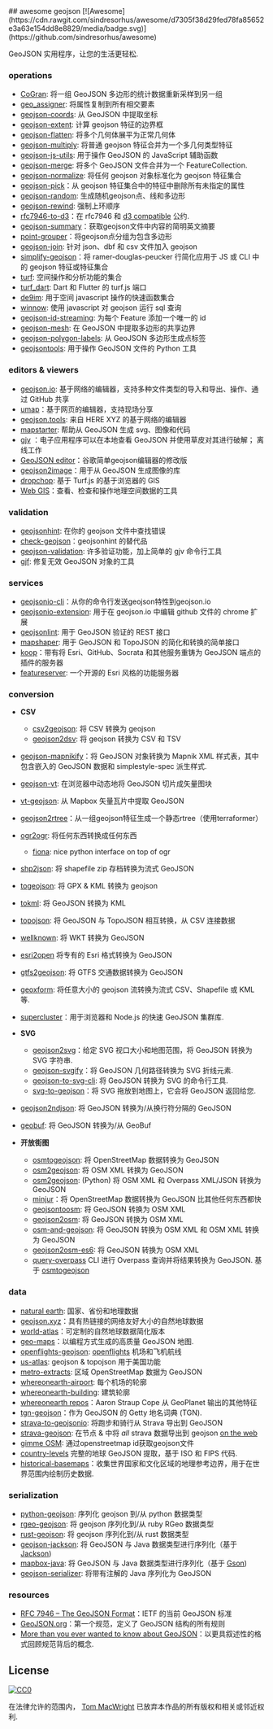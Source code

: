 <div class="github-widget" data-repo="tmcw/awesome-geojson"></div>
<script async src="https://pagead2.googlesyndication.com/pagead/js/adsbygoogle.js"></script><ins class="adsbygoogle" style="display:block" data-ad-client="ca-pub-6890694312814945" data-ad-slot="5473692530" data-ad-format="auto"  data-full-width-responsive="true"></ins><script>(adsbygoogle = window.adsbygoogle || []).push({});</script>
## awesome geojson [![Awesome](https://cdn.rawgit.com/sindresorhus/awesome/d7305f38d29fed78fa85652e3a63e154dd8e8829/media/badge.svg)](https://github.com/sindresorhus/awesome)

GeoJSON 实用程序，让您的生活更轻松.

### operations

* [CoGran](https://github.com/berlinermorgenpost/cogran): 将一组 GeoJSON 多边形的统计数据重新采样到另一组
* [geo_assigner](https://github.com/stadt-karlsruhe/geo_assigner): 将属性复制到所有相交要素
* [geojson-coords](https://github.com/mapbox/geojson-coords): 从 GeoJSON 中提取坐标
* [geojson-extent](https://www.npmjs.com/package/geojson-extent): 计​​算 geojson 特征的边界框
* [geojson-flatten](https://github.com/tmcw/geojson-flatten): 将多个几何体展平为正常几何体
* [geojson-multiply](https://github.com/haoliangyu/geojson-multiply): 将普通 geojson 特征合并为一个多几何类型特征
* [geojson-js-utils](https://github.com/maxogden/geojson-js-utils): 用于操作 GeoJSON 的 JavaScript 辅助函数
* [geojson-merge](https://github.com/mapbox/geojson-merge): 将多个 GeoJSON 文件合并为一个 FeatureCollection.
* [geojson-normalize](https://github.com/mapbox/geojson-normalize): 将任何 geojson 对象标准化为 geojson 特征集合
* [geojson-pick](https://www.npmjs.com/package/geojson-pick)：从 geojson 特征集合中的特征中删除所有未指定的属性
* [geojson-random](https://github.com/tmcw/geojson-random): 生成随机geojson点、线和多边形
* [geojson-rewind](https://github.com/mapbox/geojson-rewind): 强制上环顺序
* [rfc7946-to-d3](https://github.com/tyrasd/rfc7946-to-d3)：在 rfc7946 和 [d3 compatible](https://github.com/d3/d3-geo#d3-geo) 公约.
* [geojson-summary](https://github.com/mapbox/geojson-summary)：获取geojson文件中内容的简明英文摘要
* [point-grouper](https://github.com/substack/point-grouper)：将geojson点分组为包含多边形
* [geojson-join](https://github.com/tmcw/geojson-join): 针对 json、dbf 和 csv 文件加入 geojson
* [simplify-geojson](https://github.com/maxogden/simplify-geojson)：将 ramer-douglas-peucker 行简化应用于 JS 或 CLI 中的 geojson 特征或特征集合
* [turf](https://github.com/Turfjs/turf): 空间操作和分析功能的集合
* [turf_dart](https://github.com/dartclub/turf_dart): Dart 和 Flutter 的 turf.js 端口
* [de9im](https://github.com/dpmcmlxxvi/de9im): 用于空间 javascript 操作的快速函数集合
* [winnow](https://github.com/dmfenton/winnow): 使用 javascript 对 geojson 运行 sql 查询
* [geojson-id-streaming](https://github.com/andrewharvey/geojson-id-streaming): 为每个 Feature 添加一个唯一的 id
* [geojson-mesh](https://github.com/andrewharvey/geojson-mesh): 在 GeoJSON 中提取多边形的共享边界
* [geojson-polygon-labels](https://github.com/andrewharvey/geojson-polygon-labels): 从 GeoJSON 多边形生成点标签
* [geojsontools](https://github.com/micolous/geojsontools): 用于操作 GeoJSON 文件的 Python 工具


### editors & viewers

* [geojson.io](http://geojson.io/): 基于网络的编辑器，支持多种文件类型的导入和导出、操作、通过 GitHub 共享
* [umap](http://umap.openstreetmap.fr/en/)：基于网页的编辑器，支持现场分享
* [geojson.tools](http://geojson.tools/): 来自 HERE XYZ 的基于网络的编辑器
* [mapstarter](http://mapstarter.com/): 帮助从 GeoJSON 生成 svg、图像和代码
* [gjv](https://github.com/anandthakker/gjv) ：电子应用程序可以在本地查看 GeoJSON 并使用草皮对其进行破解； 离线工作
* [GeoJSON editor](https://tomscholz.github.io/geojson-editor/)：谷歌简单geojson编辑器的修改版
* [geojson2image](https://github.com/brycejohnston/geojson2image)：用于从 GeoJSON 生成图像的库
* [dropchop](http://dropchop.io/): 基于 Turf.js 的基于浏览器的 GIS
* [Web GIS](https://drewweth.github.io/geodebugger)：查看、检查和操作地理空间数据的工具

### validation

* [geojsonhint](https://github.com/mapbox/geojsonhint): 在你的 geojson 文件中查找错误
* [check-geojson](https://github.com/placemark/check-geojson)：geojsonhint 的替代品
* [geojson-validation](https://www.npmjs.com/package/geojson-validation): 许多验证功能，加上简单的 gjv 命令行工具
* [gjf](https://github.com/yazeed44/gjf): 修复无效 GeoJSON 对象的工具


### services

* [geojsonio-cli](https://github.com/mapbox/geojsonio-cli)：从你的命令行发送geojson特性到geojson.io
* [geojsonio-extension](https://github.com/mapbox/geojsonio-extension): 用于在 geojson.io 中编辑 github 文件的 chrome 扩展
* [geojsonlint](http://geojsonlint.com/): 用于 GeoJSON 验证的 REST 接口
* [mapshaper](http://mapshaper.org/): 用于 GeoJSON 和 TopoJSON 的简化和转换的简单接口
* [koop](https://koopjs.github.io)：带有将 Esri、GitHub、Socrata 和其他服务重铸为 GeoJSON 端点的插件的服务器
* [featureserver](https://github.com/featureserver/featureserver): 一个开源的 Esri 风格的功能服务器

### conversion

* **CSV**
  * [csv2geojson](https://github.com/mapbox/csv2geojson): 将 CSV 转换为 geojson
  * [geojson2dsv](https://github.com/tmcw/geojson2dsv): 将 geojson 转换为 CSV 和 TSV
* [geojson-mapnikify](https://github.com/mapbox/geojson-mapnikify)：将 GeoJSON 对象转换为 Mapnik XML 样式表，其中包含嵌入的 GeoJSON 数据和 simplestyle-spec 派生样式.
* [geojson-vt](https://github.com/mapbox/geojson-vt): 在浏览器中动态地将 GeoJSON 切片成矢量图块
* [vt-geojson](https://github.com/developmentseed/vt-geojson): 从 Mapbox 矢量瓦片中提取 GeoJSON
* [geojson2rtree](https://github.com/maxogden/geojson2rtree)：从一组geojson特征生成一个静态rtree（使用terraformer）
* [ogr2ogr](http://www.gdal.org/ogr2ogr.html): 将任何东西转换成任何东西
  * [fiona](https://github.com/toblerity/fiona): nice python interface on top of ogr
* [shp2json](https://github.com/substack/shp2json): 将 shapefile zip 存档转换为流式 GeoJSON
* [togeojson](https://github.com/tmcw/togeojson): 将 GPX &amp; KML 转换为 geojson
* [tokml](https://github.com/mapbox/tokml): 将 GeoJSON 转换为 KML
* [topojson](https://github.com/topojson/topojson): 将 GeoJSON 与 TopoJSON 相互转换，从 CSV 连接数据
* [wellknown](https://github.com/mapbox/wellknown): 将 WKT 转换为 GeoJSON
* [esri2open](https://github.com/project-open-data/esri2open) 将专有的 Esri 格式转换为 GeoJSON
* [gtfs2geojson](https://github.com/tmcw/gtfs2geojson): 将 GTFS 交通数据转换为 GeoJSON
* [geoxform](https://github.com/koopjs/geoxform): 将任意大小的 geojson 流转换为流式 CSV、Shapefile 或 KML 等.
* [supercluster](https://github.com/mapbox/supercluster)：用于浏览器和 Node.js 的快速 GeoJSON 集群库.
* **SVG**
  * [geojson2svg](https://github.com/gagan-bansal/geojson2svg)：给定 SVG 视口大小和地图范围，将 GeoJSON 转换为 SVG 字符串.
  * [geojson-svgify](https://github.com/juliuste/geojson-svgify)：将 GeoJSON 几何路径转换为 ​​SVG 折线元素.
  * [geojson-to-svg-cli](https://github.com/derhuerst/geojson-to-svg-cli): 将 GeoJSON 转换为 SVG 的命令行工具.
  * [svg-to-geojson](https://github.com/mapbox/svg-to-geojson)：将 SVG 拖放到地图上，它会将 GeoJSON 返回给您.
* [geojson2ndjson](https://www.npmjs.com/package/geojson2ndjson): 将 GeoJSON 转换为/从换行符分隔的 GeoJSON
* [geobuf](https://www.npmjs.com/package/geobuf/v/0.2.1): 将 GeoJSON 转换为/从 GeoBuf

* **开放街图**
  * [osmtogeojson](https://github.com/tyrasd/osmtogeojson): 将 OpenStreetMap 数据转换为 GeoJSON
  * [osm2geojson](https://github.com/rclark/osm2geojson): 将 OSM XML 转换为 GeoJSON
  * [osm2geojson](https://github.com/aspectumapp/osm2geojson): (Python) 将 OSM XML 和 Overpass XML/JSON 转换为 GeoJSON
  * [minjur](https://github.com/mapbox/minjur)：将 OpenStreetMap 数据转换为 GeoJSON 比其他任何东西都快
  * [geojsontoosm](https://github.com/tyrasd/geojsontoosm): 将 GeoJSON 转换为 OSM XML
  * [geojson2osm](https://github.com/Rub21/geojson2osm): 将 GeoJSON 转换为 OSM XML
  * [osm-and-geojson](https://github.com/aaronlidman/osm-and-geojson): 将 GeoJSON 转换为 OSM XML 和 OSM XML 转换为 GeoJSON
  * [geojson2osm-es6](https://github.com/DenisCarriere/geojson2osm-es6/): 将 GeoJSON 转换为 OSM XML
  * [query-overpass](https://github.com/perliedman/query-overpass)  CLI 进行 Overpass 查询并将结果转换为 GeoJSON. 基于 [osmtogeojson](https://github.com/tyrasd/osmtogeojson)


### data

* [natural earth](http://www.naturalearthdata.com/): 国家、省份和地理数据
* [geojson.xyz](http://geojson.xyz/)：具有热链接的网络友好大小的自然地球数据
* [world-atlas](https://github.com/topojson/world-atlas)：可定制的自然地球数据简化版本
* [geo-maps](https://github.com/simonepri/geo-maps)：以编程方式生成的高质量 GeoJSON 地图.
* [openflights-geojson](https://github.com/tmcw/openflights-geojson): [openflights](http://openflights.org/) 机场和飞机航线
* [us-atlas](https://github.com/topojson/us-atlas): geojson &amp; topojson 用于美国功能
* [metro-extracts](https://mapzen.com/data/metro-extracts/): 区域 OpenStreetMap 数据为 GeoJSON
* [whereonearth-airport](https://github.com/straup/whereonearth-airport): 每个机场的轮廓
* [whereonearth-building](https://github.com/straup/whereonearth-building/): 建筑轮廓
* [whereonearth repos](https://github.com/search?q=user%3Astraup+whereonearth)：Aaron Straup Cope 从 GeoPlanet 输出的其他特征
* [tgn-geojson](https://github.com/straup/tgn-geojson)：作为 GeoJSON 的 Getty 地名词典 (TGN).
* [strava-to-geojsonio](https://github.com/taketime/strava-to-geojsonio): 将跑步和骑行从 Strava 导出到 GeoJSON
* [strava-geojson](https://github.com/tmcw/strava-geojson): 在节点 &amp; 中将 _all_ strava 数据导出到 geojson [on the web](http://www.macwright.org/strava-geojson/)
* [gimme OSM](http://ustroetz.github.io/gimmeOSM/): 通过openstreetmap id获取geojson文件
* [country-levels](https://github.com/hyperknot/country-levels-export) 完整的地球 GeoJSON 提取，基于 ISO 和 FIPS 代码.
* [historical-basemaps](https://github.com/aourednik/historical-basemaps)：收集世界国家和文化区域的地理参考边界，用于在世界范围内绘制历史数据.

### serialization

* [python-geojson](https://github.com/frewsxcv/python-geojson): 序列化 geojson 到/从 python 数据类型
* [rgeo-geojson](https://github.com/rgeo/rgeo-geojson): 将 geojson 序列化到/从 ruby​​ RGeo 数据类型
* [rust-geojson](https://github.com/georust/rust-geojson): 将 geojson 序列化到/从 rust 数据类型
* [geojson-jackson](https://github.com/opendatalab-de/geojson-jackson): 将 GeoJSON 与 Java 数据类型进行序列化（基于 [Jackson](http://wiki.fasterxml.com/JacksonHome))
* [mapbox-java](https://github.com/mapbox/mapbox-java): 将 GeoJSON 与 Java 数据类型进行序列化（基于 [Gson](https://github.com/google/gson))
* [geojson-serializer](https://github.com/ancore/geojson-serializer): 将带有注解的 Java 序列化为 GeoJSON

### resources

* [RFC 7946 – The GeoJSON Format](https://tools.ietf.org/html/rfc7946)：IETF 的当前 GeoJSON 标准
* [GeoJSON.org](http://geojson.org/)：第一个规范，定义了 GeoJSON 结构的所有规则
* [More than you ever wanted to know about GeoJSON](http://www.macwright.org/2015/03/23/geojson-second-bite.html)：以更具叙述性的格式回顾规范背后的概念.

## License

[![CC0](https://licensebuttons.net/p/zero/1.0/88x31.png)](https://creativecommons.org/publicdomain/zero/1.0/ )

在法律允许的范围内， [Tom MacWright](http://www.macwright.org) 已放弃本作品的所有版权和相关或邻近权利.
